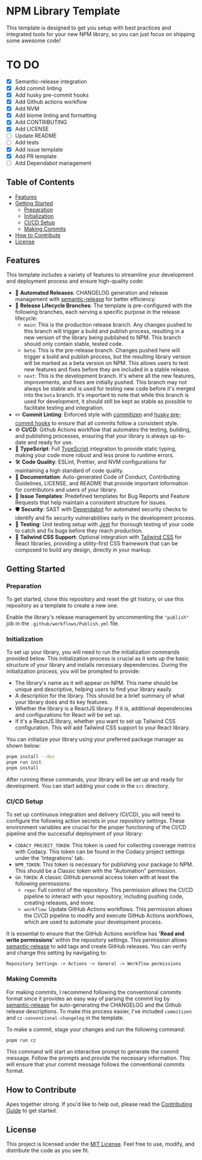 # NPM Library Template

This template is designed to get you setup with best practices and integrated tools for your new NPM library, so you can just focus on shipping some awesome code!

# TO DO

- [x] Semantic-release integration
- [x] Add commit linting
- [x] Add husky pre-commit hooks
- [x] Add Github actions workflow
- [x] Add NVM
- [x] Add biome linting and formatting
- [x] Add CONTRIBUTING
- [x] Add LICENSE
- [ ] Update README
- [ ] Add tests
- [x] Add issue template
- [x] Add PR template
- [ ] Add Dependabot management

## Table of Contents

- [Features](#features)
- [Getting Started](#getting-started)
  - [Preparation](#preparation)
  - [Initialization](#initialization)
  - [CI/CD Setup](#cicd-setup)
  - [Making Commits](#making-commits)
- [How to Contribute](#how-to-contribute)
- [License](#license)

## Features

This template includes a variety of features to streamline your development and deployment process and ensure high-quality code:

- :rocket: **Automated Releases**: CHANGELOG generation and release management with [semantic-release](https://github.com/semantic-release/semantic-release) for better efficiency.
- :deciduous_tree: **Release Lifecycle Branches**: The template is pre-configured with the following branches, each serving a specific purpose in the release lifecycle:
  - `main`: This is the production release branch. Any changes pushed to this branch will trigger a build and publish process, resulting in a new version of the library being published to NPM. This branch should only contain stable, tested code.
  - `beta`: This is the pre-release branch. Changes pushed here will trigger a build and publish process, but the resulting library version will be marked as a beta version on NPM. This allows users to test new features and fixes before they are included in a stable release.
  - `next`: This is the development branch. It's where all the new features, improvements, and fixes are initially pushed. This branch may not always be stable and is used for testing new code before it's merged into the `beta` branch. It's important to note that while this branch is used for development, it should still be kept as stable as possible to facilitate testing and integration.
- :pencil2: **Commit Linting**: Enforced style with [commitizen](https://github.com/commitizen/cz-cli) and [husky pre-commit hooks](https://github.com/typicode/husky) to ensure that all commits follow a consistent style.
- :gear: **CI/CD**: Github Actions workflow that automates the testing, building, and publishing processes, ensuring that your library is always up-to-date and ready for use.
- :book: **TypeScript**: Full [TypeScript](https://github.com/microsoft/TypeScript) integration to provide static typing, making your code more robust and less prone to runtime errors.
- :hammer_and_wrench: **Code Quality**: ESLint, Prettier, and NVM configurations for maintaining a high standard of code quality.
- :scroll: **Documentation**: Auto-generated Code of Conduct, Contributing Guidelines, LICENSE, and README that provide important information for contributors and users of your library.
- :memo: **Issue Templates**: Predefined templates for Bug Reports and Feature Requests that help maintain a consistent structure for issues.
- :shield: **Security**: SAST with [Dependabot](https://github.com/dependabot) for automated security checks to identify and fix security vulnerabilities early in the development process.
- :test_tube: **Testing**: Unit testing setup with [Jest](https://github.com/jestjs/jest) for thorough testing of your code to catch and fix bugs before they reach production.
- :art: **Tailwind CSS Support**: Optional integration with [Tailwind CSS](https://tailwindcss.com/) for React libraries, providing a utility-first CSS framework that can be composed to build any design, directly in your markup.

## Getting Started

### Preparation

To get started, clone this repository and reset the git history, or use this repository as a template to create a new one.

Enable the library's release management by uncommenting the `"publish"` job in the `.github/workflows/Publish.yml` file.

### Initialization

To set up your library, you will need to run the initialization commands provided below. This initialization process is crucial as it sets up the basic structure of your library and installs necessary dependencies. During the initialization process, you will be prompted to provide:

- The library's name as it will appear on NPM. This name should be unique and descriptive, helping users to find your library easily.
- A description for the library. This should be a brief summary of what your library does and its key features.
- Whether the library is a ReactJS library. If it is, additional dependencies and configurations for React will be set up.
- If it's a ReactJS library, whether you want to set up Tailwind CSS configuration. This will add Tailwind CSS support to your React library.

You can initialize your library using your preferred package manager as shown below:

```bash
pnpm install --dev
pnpm run init
pnpm install
```

After running these commands, your library will be set up and ready for development. You can start adding your code in the `src` directory.

### CI/CD Setup

To set up continuous integration and delivery (CI/CD), you will need to configure the following action secrets in your repository settings. These environment variables are crucial for the proper functioning of the CI/CD pipeline and the successful deployment of your library:

- `CODACY_PROJECT_TOKEN`: This token is used for collecting coverage metrics with Codacy. This token can be found in the Codacy project settings under the 'Integrations' tab.
- `NPM_TOKEN`: This token is necessary for publishing your package to NPM. This should be a Classic token with the "Automation" permission.
- `GH_TOKEN`: A classic GitHub personal access token with at least the following permissions:
  - `repo`: Full control of the repository. This permission allows the CI/CD pipeline to interact with your repository, including pushing code, creating releases, and more.
  - `workflow`: Update GitHub Actions workflows. This permission allows the CI/CD pipeline to modify and execute GitHub Actions workflows, which are used to automate your development process.

It is essential to ensure that the GitHub Actions workflow has **'Read and write permissions'** within the repository settings. This permission allows [semantic-release](https://github.com/semantic-release/semantic-release) to add tags and create GitHub releases. You can verify and change this setting by navigating to:

`Repository Settings -> Actions -> General -> Workflow permissions`

### Making Commits

For making commits, I recommend following the conventional commits format since it provides an easy way of parsing the commit log by [semantic-release](https://github.com/semantic-release/semantic-release) for auto-generating the CHANGELOG and the Github release descriptions. To make this process easier, I've included `commitizen` and `cz-conventional-changelog` in the template.

To make a commit, stage your changes and run the following command:

```bash
pnpm run cz
```

This command will start an interactive prompt to generate the commit message. Follow the prompts and provide the necessary information. This will ensure that your commit message follows the conventional commits format.

## How to Contribute

Apes together strong. If you'd like to help out, please read the [Contributing Guide](CONTRIBUTING.md) to get started.

## License

This project is licensed under the [MIT License](LICENSE). Feel free to use, modify, and distribute the code as you see fit.
